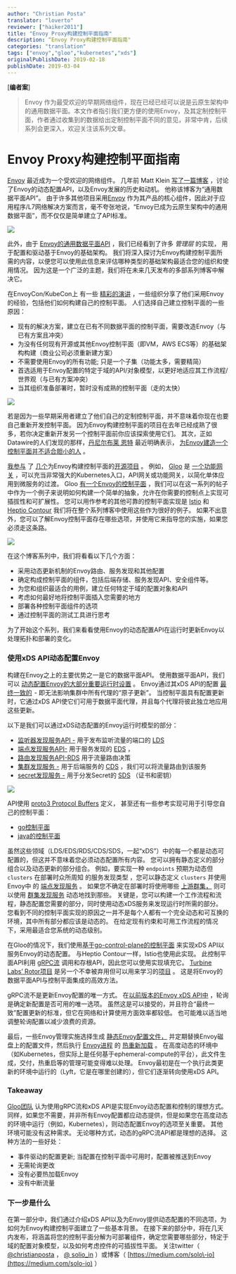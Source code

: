 ```yaml
---
author: "Christian Posta"
translator: "loverto"
reviewer: ["haiker2011"]
title: "Envoy Proxy构建控制平面指南"
description: “Envoy Proxy构建控制平面指南"
categories: "translation"
tags: ["envoy","gloo","kubernetes","xds"]
originalPublishDate: 2019-02-18
publishDate: 2019-03-04
---
```


\[**编者案**\]

> Envoy 作为最受欢迎的早期网络组件，现在已经已经可以说是云原生架构中的通用数据平面。本文作者指引我们更方便的使用Envoy，及其定制控制平面，作者通过收集到的数据给出定制控制平面不同的意见，非常中肯，后续系列会更深入，欢迎关注该系列文章。

# Envoy Proxy构建控制平面指南

[Envoy](https://www.envoyproxy.io/) 最近成为一个受欢迎的网络组件。 几年前 Matt Klein [写了一篇博客](https://blog.envoyproxy.io/the-universal-data-plane-api-d15cec7a) ，讨论了Envoy的动态配置API，以及Envoy发展的历史和动机。 他称该博客为“通用数据平面API”。 由于许多其他项目采用[Envoy](https://www.envoyproxy.io/community) 作为其产品的核心组件，因此对于应用程序/L7网络解决方案而言，毫不夸张地说，“Envoy已成为云原生架构中的通用数据平面”，而不仅仅是简单建立了API标准。

![](https://ws1.sinaimg.cn/large/61411417ly1g0mfoc0c9yj20dm07faap.jpg)

此外，由于 [Envoy的通用数据平面API](https://blog.envoyproxy.io/the-universal-data-plane-api-d15cec7a) ，我们已经看到了许多 *管理层* 的实现， 用于配置和驱动基于Envoy的基础架构。 我们将深入探讨为Envoy构建控制平面所需的内容，以便您可以使用此信息来评估哪种类型的基础架构最适合您的组织和使用情况。 因为这是一个广泛的主题，我们将在未来几天发布的多部系列博客中解决它。

在EnvoyCon/KubeCon上 有一些 [精彩的演讲](https://blog.envoyproxy.io/envoycon-recap-579d53576511) ，一些组织分享了他们采用Envoy的经验，包括他们如何构建自己的控制平面。 人们选择自己建立控制平面的一些原因：

*   现有的解决方案，建立在已有不同数据平面的控制平面，需要改造Envoy（与已有方案且冲突）
*   为没有任何现有开源或其他Envoy控制平面（即VM，AWS ECS等）的基础架构构建（商业公司必须重新建方案）
*   不需要使用Envoy的所有功能; 只是一个子集（功能太多，需要精简）
*   首选适用于Envoy配置的特定于域的API/对象模型，以更好地适应其工作流程/世界观（与已有方案冲突）
*   当其组织准备部署时，暂时没有成熟的控制平面（走的太快）

![](https://ws1.sinaimg.cn/large/61411417ly1g0mforyrc1j20go0digsn.jpg)

若是因为一些早期采用者建立了他们自己的定制控制平面，并不意味着你现在也要自己重新开发控制平面。 因为Envoy构建控制平面的项目在去年已经成熟了很多，若你决定重新开发另一个控制平面前你应该探索使用它们。 其次，正如Datawire的人们发现的那样，[丹尼尔布莱 恩特](https://twitter.com/danielbryantuk) 最近明确表示， [为Envoy建造一个控制平面并不适合胆小的人](https://www.infoq.com/articles/ambassador-api-gateway-kubernetes) 。

[我参与](https://www.solo.io/) 了 [几个](https://github.com/istio/istio)为Envoy构建控制平面的[开源项目](https://github.com/solo-io/gloo) 。 例如， [Gloo](https://gloo.solo.io/) 是 [一个功能网关](https://medium.com/solo-io/announcing-gloo-the-function-gateway-3f0860ef6600) ，可以充当非常强大的Kubernetes入口，API网关或功能网关，以简化单体应用到微服务的过渡。 Gloo [有一个Envoy的控制平面](https://gloo.solo.io/introduction/architecture/) ，我们可以在这一系列的帖子中作为一个例子来说明如何构建一个简单的抽象，允许在你需要的控制点上实现可插拔性和可扩展性。 您可以用作参考的其他可靠的控制平面实现是 [Istio](https://istio.io/) 和 [Heptio Contour](https://github.com/heptio/contour) 我们将在整个系列博客中使用这些作为很好的例子。 如果不出意外，您可以了解Envoy控制平面存在哪些选项，并使用它来指导您的实施，如果您必须走这条路。

![](https://ws1.sinaimg.cn/large/61411417ly1g0mfpbj0hgj21200a840t.jpg)

在这个博客系列中，我们将看看以下几个方面：

*   采用动态更新机制的Envoy路由、服务发现和其他配置
*   确定构成控制平面的组件，包括后端存储、服务发现API、安全组件等。
*   为您和组织最适合的用例，建立任何特定于域的配置对象和API
*   考虑如何最好地将控制平面插入您需要的地方
*   部署各种控制平面组件的选项
*   通过控制平面的测试工具进行思考

为了开始这个系列，我们来看看使用Envoy的动态配置API在运行时更新Envoy以处理拓扑和部署的变化。

### 使用xDS API动态配置Envoy

构建在Envoy之上的主要优势之一是它的数据平面API。 使用数据平面API，我们可以 [动态配置Envoy的大部分重要运行时设置](https://www.envoyproxy.io/docs/envoy/v1.9.0/intro/arch_overview/dynamic_configuration) 。 Envoy通过其xDS API的配置 [最终一致的](https://blog.envoyproxy.io/embracing-eventual-consistency-in-soa-networking-32a5ee5d443d)  \- 即无法影响集群中所有代理的“原子更新”。 当控制平面具有配置更新时，它通过xDS API使它们可用于数据平面代理，并且每个代理将彼此独立地应用这些更新。

以下是我们可以通过xDS动态配置的Envoy运行时模型的部分：

*   [监听器发现服务API \-](https://www.envoyproxy.io/docs/envoy/v1.9.0/configuration/listeners/lds#config-listeners-lds) 用于发布监听流量的端口的 [LDS](https://www.envoyproxy.io/docs/envoy/v1.9.0/configuration/listeners/lds#config-listeners-lds)
*   [端点发现服务API\-](https://www.envoyproxy.io/docs/envoy/v1.9.0/api-v2/api/v2/eds.proto#envoy-api-file-envoy-api-v2-eds-proto) 用于服务发现的 [EDS](https://www.envoyproxy.io/docs/envoy/v1.9.0/api-v2/api/v2/eds.proto#envoy-api-file-envoy-api-v2-eds-proto) ，
*   [路由发现服务API\-RDS](https://www.envoyproxy.io/docs/envoy/v1.9.0/configuration/http_conn_man/rds#config-http-conn-man-rds) 用于流量路由决策
*   [集群发现服务 \-](https://www.envoyproxy.io/docs/envoy/v1.9.0/configuration/cluster_manager/cds#config-cluster-manager-cds) 用于后端服务的 [CDS](https://www.envoyproxy.io/docs/envoy/v1.9.0/configuration/cluster_manager/cds#config-cluster-manager-cds) ，我们可以将流量路由到该服务
*   [secret发现服务 \-](https://www.envoyproxy.io/docs/envoy/v1.9.0/configuration/secret) 用于分发Secret的 [SDS](https://www.envoyproxy.io/docs/envoy/v1.9.0/configuration/secret) （证书和密钥）

![](https://ws1.sinaimg.cn/large/61411417ly1g0mfpqxtkyj20p00gm0yz.jpg)

API使用 [proto3 Protocol Buffers](https://www.envoyproxy.io/docs/envoy/v1.9.0/configuration/overview/v2_overview#config-overview-v2) 定义， 甚至还有一些参考实现可用于引导您自己的控制平面：

*   [go控制平面](https://github.com/envoyproxy/go-control-plane)
*   [java的控制平面](https://github.com/envoyproxy/java-control-plane)

虽然这些领域（LDS/EDS/RDS/CDS/SDS，一起“xDS”）中的每一个都是动态可配置的，但这并不意味着您必须动态配置所有内容。 您可以拥有静态定义的部分组合以及动态更新的部分组合。 例如，要实现一种 `endpoints` 预期为动态但 `clusters` 在部署时众所周知 的服务发现类型 ，您可以静态定义 `clusters` 并使用 Envoy中 的 [端点发现服务](https://www.envoyproxy.io/docs/envoy/v1.9.0/api-v2/api/v2/eds.proto#envoy-api-file-envoy-api-v2-eds-proto) 。 如果您不确定在部署时将使用哪些 [上游群集，](https://www.envoyproxy.io/docs/envoy/v1.9.0/intro/arch_overview/terminology) 则可以使用 [群集发现服务](https://www.envoyproxy.io/docs/envoy/v1.9.0/configuration/cluster_manager/cds#config-cluster-manager-cds) 动态地找到那些。 关键是，您可以构建一个工作流程和流程，静态配置您需要的部分，同时使用动态xDS服务来发现运行时所需的部分。 您看到不同的控制平面实现的原因之一并不是每个人都有一个完全动态和可互换的环境，其中所有部分都应该是动态的。 在给定现有约束和可用工作流程的情况下，采用最适合您系统的动态级别。

在Gloo的情况下，我们使用[基于go\-control\-plane的控制平面](https://github.com/solo-io/gloo/blob/ac3bddf202423b297fb909eb6eff498745a8c015/projects/gloo/pkg/xds/envoy.go#L76) 来实现xDS API以服务Envoy的动态配置。 与Heptio Contour一样，Istio也使用此实现。 此控制平面API利用 [gRPC流](https://grpc.io/docs/guides/concepts.html#server-streaming-rpc) 调用和存根API，因此您可以使用实现填充它。 [ Turbine Labs’ Rotor项目](https://github.com/turbinelabs/rotor) 是另一个不幸被弃用但可以用来学习的[项目](https://github.com/turbinelabs/rotor) 。 这是将Envoy的数据平面API与控制平面集成的高效方法。

gRPC流不是更新Envoy配置的唯一方式。 在[以前版本的Envoy xDS API中](https://www.envoyproxy.io/docs/envoy/v1.5.0/api-v1/api) ，轮询是确定新配置是否可用的唯一选项。 虽然这是可以接受的，并且符合“最终一致”配置更新的标准，但它在网络和计算使用方面效率都较低。 也可能难以适当地调整轮询配置以减少浪费的资源。

最后，一些Envoy管理实施选择生成 [静态Envoy配置文件，](https://www.envoyproxy.io/docs/envoy/latest/configuration/overview/v2_overview#static) 并定期替换Envoy磁盘上的配置文件，然后执行 [Envoy进程](https://blog.envoyproxy.io/envoy-hot-restart-1d16b14555b5) 的 [热重新加载](https://blog.envoyproxy.io/envoy-hot-restart-1d16b14555b5) 。 在高度动态的环境中（如Kubernetes，但实际上是任何基于ephemeral\-compute的平台），此文件生成，交付，热重启等的管理可能变得难以处理。 Envoy最初是在一个执行此类更新的环境中运行的（Lyft，它是在哪里创建的），但它们逐渐转向使用xDS API。

### Takeaway

[Gloo团队](https://github.com/solo-io/gloo/graphs/contributors) 认为使用gRPC流和xDS API是实现Envoy动态配置和控制的理想方式。 同样，如果您不需要，并非所有Envoy配置都应动态提供，但是如果您在高度动态的环境中运行（例如，Kubernetes），则动态配置Envoy的选项至关重要。 其他环境可能没有这种需求。 无论哪种方式，动态的g​​RPC流API都是理想的选择。 这种方法的一些好处：

*   事件驱动的配置更新; 当配置在控制平面中可用时，配置被推送到Envoy
*   无需轮询更改
*   没有必要热加载Envoy
*   没有中断流量

### 下一步是什么

在第一部分中，我们通过介绍xDS API以及为Envoy提供动态配置的不同选项，为如何为Envoy构建控制平面建立了一些基本背景。 在接下来的部分中，将在几天内发布，将涵盖将您的控制平面分解为可部署组件，确定您需要哪些部分，特定于域的配置对象模型，以及如何考虑控件的可插拔性平面。 关注twitter（ [@christianposta](https://twitter.com/christianposta) ， [@ solio\_in](https://twitter.com/soloio_inc) ）或博客（ [https://medium.com/solo\-io](https://medium.com/solo-io) ）
